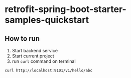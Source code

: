 # retrofit-spring-boot-starter-samples-quickstart

## How to run
1. Start backend service
2. Start current project
3. run `curl` command on terminal

``` shell
curl http://localhost:9101/v1/hello/abc 
```



